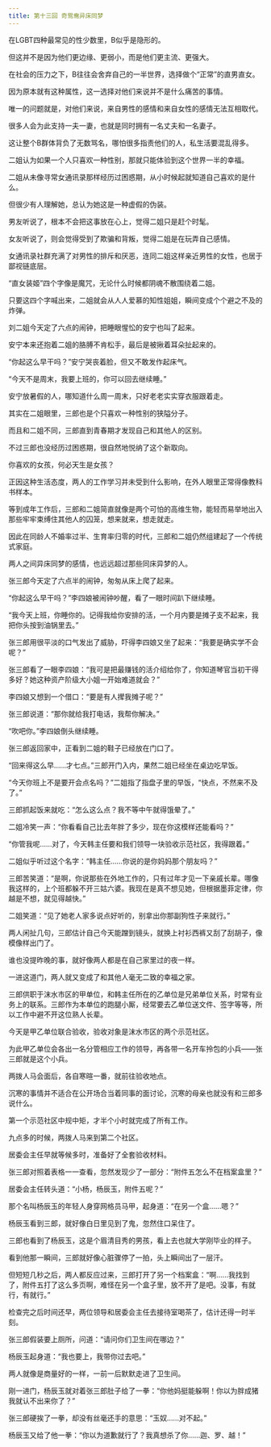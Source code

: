 ```yaml
---
title: 第十三回 奇鸳鸯异床同梦
---
```


在LGBT四种最常见的性少数里，B似乎是隐形的。

但这并不是因为他们更边缘、更弱小，而是他们更主流、更强大。

在社会的压力之下，B往往会舍弃自己的一半世界，选择做个“正常”的直男直女。

因为原本就有这种属性，这一选择对他们来说并不是什么痛苦的事情。

唯一的问题就是，对他们来说，来自男性的感情和来自女性的感情无法互相取代。

很多人会为此支持一夫一妻，也就是同时拥有一名丈夫和一名妻子。

这让整个B群体背负了无数骂名，哪怕很多指责他们的人，私生活要混乱得多。

二姐认为如果一个人只喜欢一种性别，那就只能体验到这个世界一半的幸福。

二姐从未像寻常女通讯录那样经历过困惑期，从小时候起就知道自己喜欢的是什么。

但很少有人理解她，总认为她这是一种虚假的伪装。

男友听说了，根本不会把这事放在心上，觉得二姐只是赶个时髦。

女友听说了，则会觉得受到了欺骗和背叛，觉得二姐是在玩弄自己感情。

女通讯录社群充满了对男性的排斥和厌恶，连同二姐这样亲近男性的女性，也居于鄙视链底层。

“直女装姬”四个字像是魔咒，无论什么时候都阴魂不散围绕着二姐。

只要这四个字喊出来，二姐就会从人人爱慕的知性姐姐，瞬间变成个个避之不及的炸弹。

刘二姐今天定了六点的闹钟，把睡眼惺忪的安宁也叫了起来。

安宁本来还抱着二姐的胳膊不肯松手，最后是被揪着耳朵扯起来的。

“你起这么早干吗？”安宁哭丧着脸，但又不敢发作起床气。

“今天不是周末，我要上班的，你可以回去继续睡。”

安宁放暑假的人，哪知道什么周一周末，只好老老实实穿衣服跟着走。



其实在二姐眼里，三郎也是个只喜欢一种性别的狭隘分子。

而且和二姐不同，三郎直到青春期才发现自己和其他人的区别。

不过三郎也没经历过困惑期，很自然地悦纳了这个新取向。

你喜欢的女孩，何必天生是女孩？

正因这种生活态度，两人的工作学习并未受到什么影响，在外人眼里正常得像教科书样本。

等到成年工作后，三郎和二姐简直就像是两个可怕的高维生物，能轻而易举地出入那些牢牢束缚住其他人的囚笼，想来就来，想走就走。

因此在同龄人不婚率过半、生育率归零的时代，三郎和二姐仍然组建起了一个传统式家庭。

两人之间异床同梦的感情，也远远超过那些同床异梦的人。

张三郎今天定了六点半的闹钟，匆匆从床上爬了起来。

“你起这么早干吗？”李四娘被闹钟吵醒，看了一眼时间趴下继续睡。

“我今天上班，你睡你的。记得我给你安排的活，一个月内要是摊子支不起来，我把你头按到油锅里去。”

张三郎用很平淡的口气发出了威胁，吓得李四娘又坐了起来：“我要是确实学不会呢？”

张三郎看了一眼李四娘：“我可是把最赚钱的活介绍给你了，你知道琴官当初干得多好？她这种资产阶级大小姐一开始难道就会？”

李四娘又想到一个借口：“要是有人撵我摊子呢？”

张三郎说道：“那你就给我打电话，我帮你解决。”

“吹吧你。”李四娘倒头继续睡。



张三郎返回家中，正看到二姐的鞋子已经放在门口了。

“回来得这么早……才七点。”三郎开门入内，果然二姐已经坐在桌边吃早饭。

“今天你班上不是要开会点名吗？”二姐指了指盘子里的早饭，“快点，不然来不及了。”

三郎抓起饭来就吃：“怎么这么点？我不等中午就得饿晕了。”

二姐冷笑一声：“你看看自己比去年胖了多少，现在你这模样还能看吗？”

“你管我呢……对了，今天韩主任要和我们领导一块验收示范社区，我得跟着。”

二姐似乎听过这个名字：“韩主任……你说的是你妈妈那个朋友吗？”

三郎苦笑道：“是啊，你说那些在外地工作的，只有过年才见一下亲戚长辈。哪像我这样的，上个班都躲不开三姑六婆。我现在是真不想见她，但根据墨菲定律，你越是不想，就见得越快。”

二姐笑道：“见了她老人家多说点好听的，别拿出你那副狗性子来就行。”

两人闲扯几句，三郎估计自己今天能蹭到镜头，就换上衬衫西裤又刮了刮胡子，像模像样出门了。

谁也没提昨晚的事，就好像两人都是在自己家里过的夜一样。

一进这道门，两人就又变成了和其他人毫无二致的幸福之家。

三郎供职于沫水市区的甲单位，和韩主任所在的乙单位是兄弟单位关系，时常有业务上的联系。三郎作为本单位的跑腿小厮，经常要去乙单位送文件、签字等等，所以工作中避不开这位熟人长辈。

今天是甲乙单位联合验收，验收对象是沫水市区的两个示范社区。

为此甲乙单位会各出一名分管相应工作的领导，再各带一名开车拎包的小兵——张三郎就是这个小兵。

两拨人马会面后，各自寒暄一番，就前往验收地点。

沉寒的事情并不适合在公开场合当着同事的面讨论，沉寒的母亲也就没有和三郎多说什么。

第一个示范社区中规中矩，才半个小时就完成了所有工作。

九点多的时候，两拨人马来到第二个社区。

居委会主任早就等候多时，准备好了全套验收材料。

张三郎对照着表格一一查看，忽然发现少了一部分：“附件五怎么不在档案盒里？”

居委会主任转头道：“小杨，杨辰玉，附件五呢？”

那个名叫杨辰玉的年轻人身穿网格员马甲，起身道：“在另一个盒……嗯？”

杨辰玉看到三郎，就好像白日里见到了鬼，忽然住口呆住了。

三郎也看到了杨辰玉，这是个眉清目秀的男孩，看上去也就大学刚毕业的样子。

看到他那一瞬间，三郎就好像心脏骤停了一拍，头上瞬间出了一层汗。

但短短几秒之后，两人都反应过来，三郎打开了另一个档案盒：“啊……我找到了，附件五打了这么多页啊，难怪在另一个盒子里，放不开了是吧。没事，有就行，有就行。”

检查完之后时间还早，两位领导和居委会主任去接待室喝茶了，估计还得一时半刻。

张三郎假装要上厕所，问道：“请问你们卫生间在哪边？”

杨辰玉起身道：“我也要上，我带你过去吧。”

两人就像是商量好的一样，一前一后默默走进了卫生间。

刚一进门，杨辰玉就对着张三郎肚子给了一拳：“你他妈挺能躲啊！你以为胖成猪我就认不出来你了？”

张三郎硬挨了一拳，却没有丝毫还手的意思：“玉奴……对不起。”

杨辰玉又给了他一拳：“你以为道歉就行了？我真想杀了你……迦、罗、越！”

